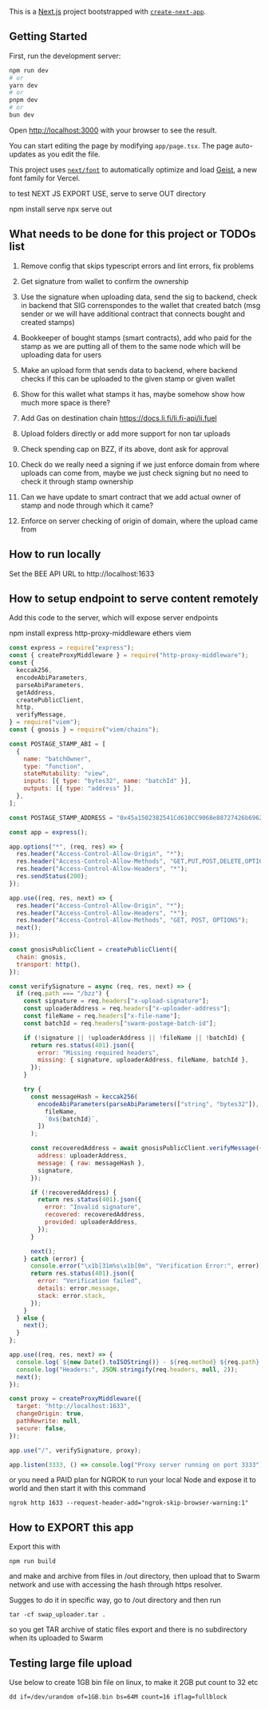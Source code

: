 This is a [Next.js](https://nextjs.org) project bootstrapped with [`create-next-app`](https://nextjs.org/docs/app/api-reference/cli/create-next-app).

## Getting Started

First, run the development server:

```bash
npm run dev
# or
yarn dev
# or
pnpm dev
# or
bun dev
```

Open [http://localhost:3000](http://localhost:3000) with your browser to see the result.

You can start editing the page by modifying `app/page.tsx`. The page auto-updates as you edit the file.

This project uses [`next/font`](https://nextjs.org/docs/app/building-your-application/optimizing/fonts) to automatically optimize and load [Geist](https://vercel.com/font), a new font family for Vercel.

to test NEXT JS EXPORT USE, serve to serve OUT directory

npm install serve
npx serve out

## What needs to be done for this project or TODOs list

1. Remove config that skips typescript errors and lint errors, fix problems

2. Get signature from wallet to confirm the ownership

3. Use the signature when uploading data, send the sig to backend, check in backend that SIG correnspondes to the wallet that created batch (msg sender or we will have additional contract that connects bought and created stamps)

4. Bookkeeper of bought stamps (smart contracts), add who paid for the stamp as we are putting all of them to the same node which will be uploading data for users

5. Make an upload form that sends data to backend, where backend checks if this can be uploaded to the given stamp or given wallet

6. Show for this wallet what stamps it has, maybe somehow show how much more space is there?

7. Add Gas on destination chain https://docs.li.fi/li.fi-api/li.fuel

8. Upload folders directly or add more support for non tar uploads

9. Check spending cap on BZZ, if its above, dont ask for approval

10. Check do we really need a signing if we just enforce domain from where uploads can come from, maybe we just check signing but no need to check it through stamp ownership

11. Can we have update to smart contract that we add actual owner of stamp and node through which it came?

12. Enforce on server checking of origin of domain, where the upload came from

## How to run locally

Set the BEE API URL to http://localhost:1633

## How to setup endpoint to serve content remotely

Add this code to the server, which will expose server endpoints

npm install express http-proxy-middleware ethers viem

```javascript
const express = require("express");
const { createProxyMiddleware } = require("http-proxy-middleware");
const {
  keccak256,
  encodeAbiParameters,
  parseAbiParameters,
  getAddress,
  createPublicClient,
  http,
  verifyMessage,
} = require("viem");
const { gnosis } = require("viem/chains");

const POSTAGE_STAMP_ABI = [
  {
    name: "batchOwner",
    type: "function",
    stateMutability: "view",
    inputs: [{ type: "bytes32", name: "batchId" }],
    outputs: [{ type: "address" }],
  },
];

const POSTAGE_STAMP_ADDRESS = "0x45a1502382541Cd610CC9068e88727426b696293";

const app = express();

app.options("*", (req, res) => {
  res.header("Access-Control-Allow-Origin", "*");
  res.header("Access-Control-Allow-Methods", "GET,PUT,POST,DELETE,OPTIONS");
  res.header("Access-Control-Allow-Headers", "*");
  res.sendStatus(200);
});

app.use((req, res, next) => {
  res.header("Access-Control-Allow-Origin", "*");
  res.header("Access-Control-Allow-Headers", "*");
  res.header("Access-Control-Allow-Methods", "GET, POST, OPTIONS");
  next();
});

const gnosisPublicClient = createPublicClient({
  chain: gnosis,
  transport: http(),
});

const verifySignature = async (req, res, next) => {
  if (req.path === "/bzz") {
    const signature = req.headers["x-upload-signature"];
    const uploaderAddress = req.headers["x-uploader-address"];
    const fileName = req.headers["x-file-name"];
    const batchId = req.headers["swarm-postage-batch-id"];

    if (!signature || !uploaderAddress || !fileName || !batchId) {
      return res.status(401).json({
        error: "Missing required headers",
        missing: { signature, uploaderAddress, fileName, batchId },
      });
    }

    try {
      const messageHash = keccak256(
        encodeAbiParameters(parseAbiParameters(["string", "bytes32"]), [
          fileName,
          `0x${batchId}`,
        ])
      );

      const recoveredAddress = await gnosisPublicClient.verifyMessage({
        address: uploaderAddress,
        message: { raw: messageHash },
        signature,
      });

      if (!recoveredAddress) {
        return res.status(401).json({
          error: "Invalid signature",
          recovered: recoveredAddress,
          provided: uploaderAddress,
        });
      }

      next();
    } catch (error) {
      console.error("\x1b[31m%s\x1b[0m", "Verification Error:", error);
      return res.status(401).json({
        error: "Verification failed",
        details: error.message,
        stack: error.stack,
      });
    }
  } else {
    next();
  }
};

app.use((req, res, next) => {
  console.log(`${new Date().toISOString()} - ${req.method} ${req.path}`);
  console.log("Headers:", JSON.stringify(req.headers, null, 2));
  next();
});

const proxy = createProxyMiddleware({
  target: "http://localhost:1633",
  changeOrigin: true,
  pathRewrite: null,
  secure: false,
});

app.use("/", verifySignature, proxy);

app.listen(3333, () => console.log("Proxy server running on port 3333"));
```

or you need a PAID plan for NGROK to run your local Node and expose it to world and then start it with this command

```CLI
ngrok http 1633 --request-header-add="ngrok-skip-browser-warning:1"
```

## How to EXPORT this app

Export this with

```
npm run build
```

and make and archive from files in /out directory, then upload that to Swarm network and use with accessing
the hash through https resolver.

Sugges to do it in specific way, go to /out directory and then run

```
tar -cf swap_uploader.tar .
```

so you get TAR archive of static files export and there is no subdirectory when its uploaded to Swarm

## Testing large file upload

Use below to create 1GB bin file on linux, to make it 2GB put count to 32 etc

```
dd if=/dev/urandom of=1GB.bin bs=64M count=16 iflag=fullblock
```
